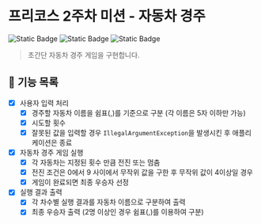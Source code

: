 # 프리코스 2주차 미션 - 자동차 경주
![Static Badge](https://img.shields.io/badge/precourse-week2-<color>)
![Static Badge](https://img.shields.io/badge/version-1.1.0-informational)
![Static Badge](https://img.shields.io/badge/test-passed-lightblue)

> 초간단 자동차 경주 게임을 구현합니다.

## 🚀 기능 목록

- [x] 사용자 입력 처리
    - [x] 경주할 자동차 이름을 쉼표(,)를 기준으로 구분 (각 이름은 5자 이하만 가능)
    - [x] 시도할 횟수
    - [x] 잘못된 값을 입력할 경우 `IllegalArgumentException`을 발생시킨 후 애플리케이션은 종료
- [x] 자동차 경주 게임 실행
    - [x] 각 자동차는 지정된 횟수 만큼 전진 또는 멈춤
    - [x] 전진 조건은 0에서 9 사이에서 무작위 값을 구한 후 무작위 값이 4이상일 경우
    - [x] 게임이 완료되면 최종 우승자 선정
- [x] 실행 결과 출력
    - [x] 각 차수별 실행 결과를 자동차 이름으로 구분하여 출력
    - [x] 최종 우승자 출력 (2명 이상인 경우 쉼표(,)를 이용하여 구분)